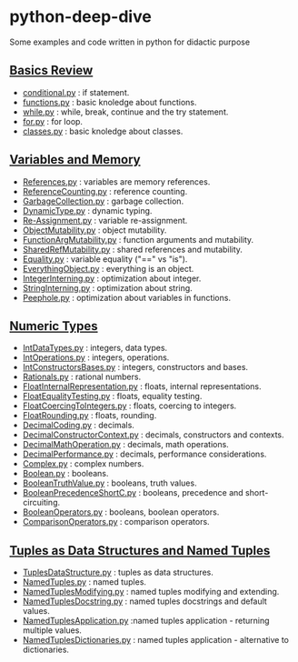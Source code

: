 # python-deep-dive
Some examples and code written in python for didactic purpose

## [Basics Review](Basics)
- [conditional.py](Basics/conditional.py) : if statement.
- [functions.py](Basics/functions.py) : basic knoledge about functions.
- [while.py](Basics/while.py) : while, break, continue and the try statement.
- [for.py](Basics/for.py) : for loop.
- [classes.py](Basics/classes.py) : basic knoledge about classes.

## [Variables and Memory](Variables_Memory)
- [References.py](Variables_Memory/References.py) : variables are memory references.
- [ReferenceCounting.py](Variables_Memory/ReferenceCounting.py) : reference counting.
- [GarbageCollection.py](Variables_Memory/GarbageCollection.py) : garbage collection.
- [DynamicType.py](Variables_Memory/DynamicType.py) : dynamic typing.
- [Re-Assignment.py](Variables_Memory/Re-Assignment.py) : variable re-assignment.
- [ObjectMutability.py](Variables_Memory/ObjectMutability.py) : object mutability.
- [FunctionArgMutability.py](Variables_Memory/FunctionArgMutability.py) : function arguments and mutability.
- [SharedRefMutability.py](Variables_Memory/SharedRefMutability.py) : shared references and mutability.
- [Equality.py](Variables_Memory/Equality.py) : variable equality ("==" vs "is").
- [EverythingObject.py](Variables_Memory/EverythingObject.py) : everything is an object.
- [IntegerInterning.py](Variables_Memory/IntegerInterning.py) : optimization about integer.
- [StringInterning.py](Variables_Memory/StringInterning.py) : optimization about string.
- [Peephole.py](Variables_Memory/Peephole.py) : optimization about variables in functions.

## [Numeric Types](Numeric_Types)
- [IntDataTypes.py](Numeric_Types/IntDataTypes.py) : integers, data types.
- [IntOperations.py](Numeric_Types/IntOperations.py) : integers, operations.
- [IntConstructorsBases.py](Numeric_Types/IntConstructorsBases.py) : integers, constructors and bases.
- [Rationals.py](Numeric_Types/Rationals.py) : rational numbers.
- [FloatInternalRepresentation.py](Numeric_Types/FloatInternalRepresentation.py) : floats, internal representations.
- [FloatEqualityTesting.py](Numeric_Types/FloatEqualityTesting.py) : floats, equality testing.
- [FloatCoercingToIntegers.py](Numeric_Types/FloatCoercingToIntegers.py) : floats, coercing to integers.
- [FloatRounding.py](Numeric_Types/FloatRounding.py) : floats, rounding.
- [DecimalCoding.py](Numeric_Types/DecimalCoding.py) : decimals.
- [DecimalConstructorContext.py](Numeric_Types/DecimalConstructorContext.py) : decimals, constructors and contexts.
- [DecimalMathOperation.py](Numeric_Types/DecimalMathOperation.py) : decimals, math operations.
- [DecimalPerformance.py](Numeric_Types/DecimalPerformance.py) : decimals, performance considerations.
- [Complex.py](Numeric_Types/Complex.py) : complex numbers.
- [Boolean.py](Numeric_Types/Boolean.py) : booleans.
- [BooleanTruthValue.py](Numeric_Types/BooleanTruthValue.py) : booleans, truth values.
- [BooleanPrecedenceShortC.py](Numeric_Types/BooleanPrecedenceShortC.py) : booleans, precedence and short-circuiting.
- [BooleanOperators.py](Numeric_Types/BooleanOperators.py) : booleans, boolean operators.
- [ComparisonOperators.py](Numeric_Types/ComparisonOperators.py) : comparison operators.

## [Tuples as Data Structures and Named Tuples](Tuples)
- [TuplesDataStructure.py](Tuples/TuplesDataStructure.py) : tuples as data structures.
- [NamedTuples.py](Tuples/NamedTuples.py) : named tuples.
- [NamedTuplesModifying.py](Tuples/NamedTuplesModifying.py) : named tuples modifying and extending.
- [NamedTuplesDocstring.py](Tuples/NamedTuplesDocstring.py) : named tuples docstrings and default values.
- [NamedTuplesApplication.py](Tuples/NamedTuplesApplication.py) :named tuples application - returning multiple values.
- [NamedTuplesDictionaries.py](Tuples/NamedTuplesDictionaries.py) : named tuples application - alternative to dictionaries.
